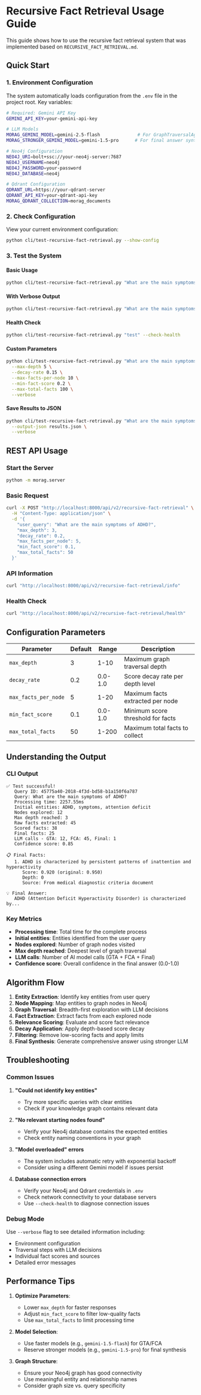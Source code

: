 # Recursive Fact Retrieval Usage Guide

This guide shows how to use the recursive fact retrieval system that was implemented based on `RECURSIVE_FACT_RETRIEVAL.md`.

## Quick Start

### 1. Environment Configuration

The system automatically loads configuration from the `.env` file in the project root. Key variables:

```bash
# Required: Gemini API Key
GEMINI_API_KEY=your-gemini-api-key

# LLM Models
MORAG_GEMINI_MODEL=gemini-2.5-flash              # For GraphTraversalAgent & FactCriticAgent
MORAG_STRONGER_GEMINI_MODEL=gemini-1.5-pro      # For final answer synthesis

# Neo4j Configuration
NEO4J_URI=bolt+ssc://your-neo4j-server:7687
NEO4J_USERNAME=neo4j
NEO4J_PASSWORD=your-password
NEO4J_DATABASE=neo4j

# Qdrant Configuration
QDRANT_URL=https://your-qdrant-server
QDRANT_API_KEY=your-qdrant-api-key
MORAG_QDRANT_COLLECTION=morag_documents
```

### 2. Check Configuration

View your current environment configuration:

```bash
python cli/test-recursive-fact-retrieval.py --show-config
```

### 3. Test the System

#### Basic Usage
```bash
python cli/test-recursive-fact-retrieval.py "What are the main symptoms of ADHD?"
```

#### With Verbose Output
```bash
python cli/test-recursive-fact-retrieval.py "What are the main symptoms of ADHD?" --verbose
```

#### Health Check
```bash
python cli/test-recursive-fact-retrieval.py "test" --check-health
```

#### Custom Parameters
```bash
python cli/test-recursive-fact-retrieval.py "What are the main symptoms of ADHD?" \
  --max-depth 5 \
  --decay-rate 0.15 \
  --max-facts-per-node 10 \
  --min-fact-score 0.2 \
  --max-total-facts 100 \
  --verbose
```

#### Save Results to JSON
```bash
python cli/test-recursive-fact-retrieval.py "What are the main symptoms of ADHD?" \
  --output-json results.json \
  --verbose
```

## REST API Usage

### Start the Server
```bash
python -m morag.server
```

### Basic Request
```bash
curl -X POST "http://localhost:8000/api/v2/recursive-fact-retrieval" \
  -H "Content-Type: application/json" \
  -d '{
    "user_query": "What are the main symptoms of ADHD?",
    "max_depth": 3,
    "decay_rate": 0.2,
    "max_facts_per_node": 5,
    "min_fact_score": 0.1,
    "max_total_facts": 50
  }'
```

### API Information
```bash
curl "http://localhost:8000/api/v2/recursive-fact-retrieval/info"
```

### Health Check
```bash
curl "http://localhost:8000/api/v2/recursive-fact-retrieval/health"
```

## Configuration Parameters

| Parameter | Default | Range | Description |
|-----------|---------|-------|-------------|
| `max_depth` | 3 | 1-10 | Maximum graph traversal depth |
| `decay_rate` | 0.2 | 0.0-1.0 | Score decay rate per depth level |
| `max_facts_per_node` | 5 | 1-20 | Maximum facts extracted per node |
| `min_fact_score` | 0.1 | 0.0-1.0 | Minimum score threshold for facts |
| `max_total_facts` | 50 | 1-200 | Maximum total facts to collect |

## Understanding the Output

### CLI Output
```
✅ Test successful!
   Query ID: 45775a40-2018-4f3d-bd58-b1a150f6a787
   Query: What are the main symptoms of ADHD?
   Processing time: 2257.55ms
   Initial entities: ADHD, symptoms, attention deficit
   Nodes explored: 12
   Max depth reached: 3
   Raw facts extracted: 45
   Scored facts: 38
   Final facts: 25
   LLM calls - GTA: 12, FCA: 45, Final: 1
   Confidence score: 0.85

📋 Final Facts:
   1. ADHD is characterized by persistent patterns of inattention and hyperactivity
      Score: 0.920 (original: 0.950)
      Depth: 0
      Source: From medical diagnostic criteria document

💡 Final Answer:
   ADHD (Attention Deficit Hyperactivity Disorder) is characterized by...
```

### Key Metrics
- **Processing time**: Total time for the complete process
- **Initial entities**: Entities identified from the user query
- **Nodes explored**: Number of graph nodes visited
- **Max depth reached**: Deepest level of graph traversal
- **LLM calls**: Number of AI model calls (GTA + FCA + Final)
- **Confidence score**: Overall confidence in the final answer (0.0-1.0)

## Algorithm Flow

1. **Entity Extraction**: Identify key entities from user query
2. **Node Mapping**: Map entities to graph nodes in Neo4j
3. **Graph Traversal**: Breadth-first exploration with LLM decisions
4. **Fact Extraction**: Extract facts from each explored node
5. **Relevance Scoring**: Evaluate and score fact relevance
6. **Decay Application**: Apply depth-based score decay
7. **Filtering**: Remove low-scoring facts and apply limits
8. **Final Synthesis**: Generate comprehensive answer using stronger LLM

## Troubleshooting

### Common Issues

1. **"Could not identify key entities"**
   - Try more specific queries with clear entities
   - Check if your knowledge graph contains relevant data

2. **"No relevant starting nodes found"**
   - Verify your Neo4j database contains the expected entities
   - Check entity naming conventions in your graph

3. **"Model overloaded" errors**
   - The system includes automatic retry with exponential backoff
   - Consider using a different Gemini model if issues persist

4. **Database connection errors**
   - Verify your Neo4j and Qdrant credentials in `.env`
   - Check network connectivity to your database servers
   - Use `--check-health` to diagnose connection issues

### Debug Mode
Use `--verbose` flag to see detailed information including:
- Environment configuration
- Traversal steps with LLM decisions
- Individual fact scores and sources
- Detailed error messages

## Performance Tips

1. **Optimize Parameters**:
   - Lower `max_depth` for faster responses
   - Adjust `min_fact_score` to filter low-quality facts
   - Use `max_total_facts` to limit processing time

2. **Model Selection**:
   - Use faster models (e.g., `gemini-1.5-flash`) for GTA/FCA
   - Reserve stronger models (e.g., `gemini-1.5-pro`) for final synthesis

3. **Graph Structure**:
   - Ensure your Neo4j graph has good connectivity
   - Use meaningful entity and relationship names
   - Consider graph size vs. query specificity
